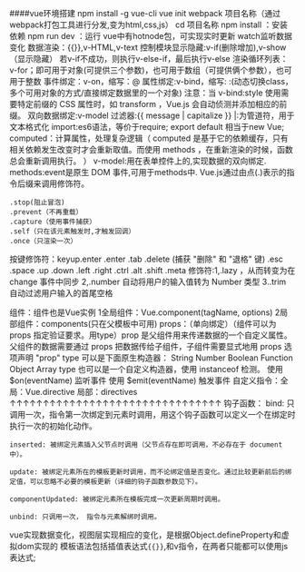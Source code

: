 ####vue环境搭建
npm install  -g vue-cli
vue init webpack 项目名称（通过webpack打包工具进行分发,变为html,css,js）
cd 项目名称
npm install ：安装依赖
npm run dev ：运行
vue中有hotnode包，可实现实时更新
watch监听数据变化
数据渲染：{{}},v-HTML,v-text
控制模块显示隐藏:v-if(删除增加),v-show（显示隐藏）
若v-if不成功，则执行v-else-if，最后执行v-else
渲染循环列表：v-for；即可用于对象(可提供三个参数)，也可用于数组（可提供俩个参数），也可用于整数
事件绑定：v-on，缩写：@
属性绑定:v-bind，缩写: :(动态切换class，多个可用对象的方式/直接绑定数据里的一个对象)
注意：当 v-bind:style 使用需要特定前缀的 CSS 属性时，如 transform ，Vue.js 会自动侦测并添加相应的前缀。
双向数据绑定:v-model
过滤器:{{ message | capitalize }} |:为管道符，用于文本格式化
import:es6语法，等价于require;
export default 相当于new Vue;
computed：计算属性，处理复杂逻辑（ computed 是基于它的依赖缓存，只有相关依赖发生改变时才会重新取值。而使用 methods ，在重新渲染的时候，函数总会重新调用执行。 ）
v-model:用在表单控件上的,实现数据的双向绑定.
methods:event是原生 DOM 事件,可用于methods中.
Vue.js通过由点(.)表示的指令后缀来调用修饰符。

    .stop(阻止冒泡)
    .prevent（不再重载）
    .capture（使用事件捕获）
    .self（只在该元素触发时,才触发回调）
    .once（只渲染一次）
按键修饰符：keyup.enter
    .enter
    .tab
    .delete (捕获 "删除" 和 "退格" 键)
    .esc
    .space
    .up
    .down
    .left
    .right
    .ctrl
    .alt
    .shift
    .meta
修饰符:1,.lazy ，从而转变为在 change 事件中同步
      2,.number 自动将用户的输入值转为 Number 类型
      3..trim 自动过滤用户输入的首尾空格

组件：组件也是Vue实例
    1全局组件：Vue.component(tagName, options)
    2局部组件：components(只在父模板中可用)
props：（单向绑定）（组件可以为 props 指定验证要求。用type）prop 是父组件用来传递数据的一个自定义属性。
父组件的数据需要通过 props 把数据传给子组件，子组件需要显式地用 props 选项声明 "prop"
type 可以是下面原生构造器：
    String
    Number
    Boolean
    Function
    Object
    Array
type 也可以是一个自定义构造器，使用 instanceof 检测。
    使用 $on(eventName) 监听事件
    使用 $emit(eventName) 触发事件
自定义指令：全局：Vue.directive 局部：directives 
↑↑↑↑↑↑↑↑↑↑↑↑↑↑↑↑↑↑↑↑↑↑↑↑↑↑↑↑↑↑↑↑
钩子函数：
    bind: 只调用一次，指令第一次绑定到元素时调用，用这个钩子函数可以定义一个在绑定时执行一次的初始化动作。

    inserted: 被绑定元素插入父节点时调用（父节点存在即可调用，不必存在于 document 中）。

    update: 被绑定元素所在的模板更新时调用，而不论绑定值是否变化。通过比较更新前后的绑定值，可以忽略不必要的模板更新（详细的钩子函数参数见下）。

    componentUpdated: 被绑定元素所在模板完成一次更新周期时调用。

    unbind: 只调用一次， 指令与元素解绑时调用。
 vue实现数据变化，视图层实现相应的变化，是根据Object.defineProperty和虚拟dom实现的
 模板语法包括插值表达式`{{}}`,和v指令，在两者只能都可以使用js表达式;




